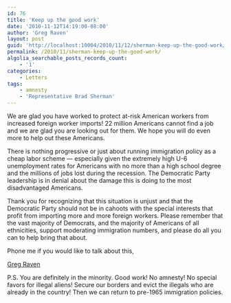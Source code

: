 ```yaml
---
id: 76
title: 'Keep up the good work'
date: '2010-11-12T14:19:00-08:00'
author: 'Greg Raven'
layout: post
guid: 'http://localhost:10004/2010/11/12/sherman-keep-up-the-good-work/'
permalink: /2010/11/sherman-keep-up-the-good-work/
algolia_searchable_posts_records_count:
    - '1'
categories:
    - Letters
tags:
    - amnesty
    - 'Representative Brad Sherman'
---
```


We are glad you have worked to protect at-risk American workers from increased foreign worker imports! 22 million Americans cannot find a job and we are glad you are looking out for them. We hope you will do even more to help out these Americans.

There is nothing progressive or just about running immigration policy as a cheap labor scheme — especially given the extremely high U-6 unemployment rates for Americans with no more than a high school degree and the millions of jobs lost during the recession. The Democratic Party leadership is in denial about the damage this is doing to the most disadvantaged Americans.

Thank you for recognizing that this situation is unjust and that the Democratic Party should not be in cahoots with the special interests that profit from importing more and more foreign workers. Please remember that the vast majority of Democrats, and the majority of Americans of all ethnicities, support moderating immigration numbers, and please do all you can to help bring that about.

Phone me if you would like to talk about this,

[Greg Raven](https://www.gregraven.org/)

P.S. You are definitely in the minority. Good work! No amnesty! No special favors for illegal aliens! Secure our borders and evict the illegals who are already in the country! Then we can return to pre-1965 immigration policies.